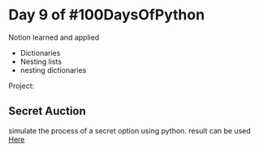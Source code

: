 # Day 9 of #100DaysOfPython

Notion learned and applied

- Dictionaries
- Nesting lists
- nesting dictionaries

Project:

## Secret Auction

simulate the process of a secret option using python.
result can be used [Here](https://replit.com/@Tegristh/Blind-auction?v=1)

